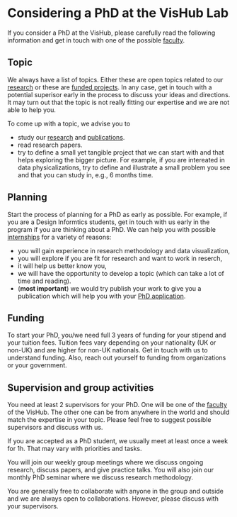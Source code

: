 # Considering a PhD at the VisHub Lab

  If you consider a PhD at the VisHub, please carefully read the following information and get in touch with one of the possible [faculty](https://vishub.net/people).
  
  
## Topic

We always have a list of topics. Either these are open topics related to our [research](https://vishub.net/index#projects) or these are [funded projects](https://vishub.net/jobs/index.html). In any case, get in touch with a potential superisor early in the process to discuss your ideas and directions. It may turn out that the topic is not really fitting our expertise and we are not able to help you.

To come up with a topic, we advise you to 
* study our [research](https://vishub.net/index#projects) and [publications](https://vishub.net/publications). 
* read research papers. 
* try to define a small yet tangible project that we can start with and that helps exploring the bigger picture. For example, if you are intereated in data physicalizations, try to define and illustrate a small problem you see and that you can study in, e.g., 6 months time.
 

## Planning

Start the process of planning for a PhD as early as possible. For example, if you are a Design Informtics students, get in touch with us early in the program if you are thinking about a PhD. We can help you with possible [internships](https://vishub.net/jobs/index.html) for a variety of reasons: 
* you will gain experience in research methodology and data visualization, 
* you will explore if you are fit for research and want to work in reserch, 
* it will help us better know you, 
* we will have the opportunity to develop a topic (which can take a lot of time and reading). 
* (**most important**) we would try publish your work to give you a publication which will help you with your [PhD application](https://vishub.net/jobs/index.html).


## Funding

To start your PhD, you/we need full 3 years of funding for your stipend and your tuition fees. Tuition fees vary depending on your nationality (UK or non-UK) and are higher for non-UK nationals. Get in touch with us to understand funding. Also, reach out yourself to funding from organizations or your government.

## Supervision and group activities

You need at least 2 supervisors for your PhD. One will be one of the [faculty](https://vishub.net/people) of the VisHub. The other one can be from anywhere in the world and should match the expertise in your topic. Please feel free to suggest possible supervisors and discuss with us. 

If you are accepted as a PhD student, we usually meet at least once a week for 1h. That may vary with priorities and tasks. 

You will join our weekly group meetings where we discuss ongoing research, discuss papers, and give practice talks. You will also join our monthly PhD seminar where we discuss research methodology.

You are generally free to collaborate with anyone in the group and outside and we are always open to collaborations. However, please discuss with your supervisors.



